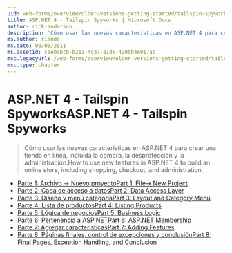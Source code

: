 ```yaml
---
uid: web-forms/overview/older-versions-getting-started/tailspin-spyworks/index
title: ASP.NET 4 - Tailspin Spyworks | Microsoft Docs
author: rick-anderson
description: 'Cómo usar las nuevas características en ASP.NET 4 para crear una tienda en línea, incluida la compra, la desprotección y la administración.'
ms.author: riande
ms.date: 08/08/2011
ms.assetid: caeb0bcb-b2e3-4c37-a1d5-420bb4e917ac
msc.legacyurl: /web-forms/overview/older-versions-getting-started/tailspin-spyworks
msc.type: chapter
---
```

<a name="aspnet-4---tailspin-spyworks"></a><span data-ttu-id="840bc-103">ASP.NET 4 - Tailspin Spyworks</span><span class="sxs-lookup"><span data-stu-id="840bc-103">ASP.NET 4 - Tailspin Spyworks</span></span>
====================
> <span data-ttu-id="840bc-104">Cómo usar las nuevas características en ASP.NET 4 para crear una tienda en línea, incluida la compra, la desprotección y la administración.</span><span class="sxs-lookup"><span data-stu-id="840bc-104">How to use new features in ASP.NET 4 to build an online store, including shopping, checkout, and administration.</span></span>


- [<span data-ttu-id="840bc-105">Parte 1: Archivo -> Nuevo proyecto</span><span class="sxs-lookup"><span data-stu-id="840bc-105">Part 1: File-> New Project</span></span>](tailspin-spyworks-part-1.md)
- [<span data-ttu-id="840bc-106">Parte 2: Capa de acceso a datos</span><span class="sxs-lookup"><span data-stu-id="840bc-106">Part 2: Data Access Layer</span></span>](tailspin-spyworks-part-2.md)
- [<span data-ttu-id="840bc-107">Parte 3: Diseño y menú categoría</span><span class="sxs-lookup"><span data-stu-id="840bc-107">Part 3: Layout and Category Menu</span></span>](tailspin-spyworks-part-3.md)
- [<span data-ttu-id="840bc-108">Parte 4: Lista de productos</span><span class="sxs-lookup"><span data-stu-id="840bc-108">Part 4: Listing Products</span></span>](tailspin-spyworks-part-4.md)
- [<span data-ttu-id="840bc-109">Parte 5: Lógica de negocios</span><span class="sxs-lookup"><span data-stu-id="840bc-109">Part 5: Business Logic</span></span>](tailspin-spyworks-part-5.md)
- [<span data-ttu-id="840bc-110">Parte 6: Pertenencia a ASP.NET</span><span class="sxs-lookup"><span data-stu-id="840bc-110">Part 6: ASP.NET Membership</span></span>](tailspin-spyworks-part-6.md)
- [<span data-ttu-id="840bc-111">Parte 7: Agregar características</span><span class="sxs-lookup"><span data-stu-id="840bc-111">Part 7: Adding Features</span></span>](tailspin-spyworks-part-7.md)
- [<span data-ttu-id="840bc-112">Parte 8: Páginas finales, control de excepciones y conclusión</span><span class="sxs-lookup"><span data-stu-id="840bc-112">Part 8: Final Pages, Exception Handling, and Conclusion</span></span>](tailspin-spyworks-part-8.md)
